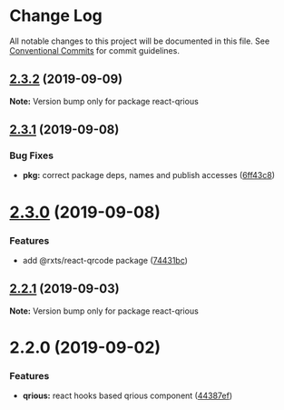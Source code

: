 # Change Log

All notable changes to this project will be documented in this file.
See [Conventional Commits](https://conventionalcommits.org) for commit guidelines.

## [2.3.2](https://github.com/rx-ts/react/compare/react-qrious@2.3.1...react-qrious@2.3.2) (2019-09-09)

**Note:** Version bump only for package react-qrious





## [2.3.1](https://github.com/rx-ts/react/compare/react-qrious@2.3.0...react-qrious@2.3.1) (2019-09-08)


### Bug Fixes

* **pkg:** correct package deps, names and publish accesses ([6ff43c8](https://github.com/rx-ts/react/commit/6ff43c8))





# [2.3.0](https://github.com/rx-ts/react/compare/react-qrious@2.2.1...react-qrious@2.3.0) (2019-09-08)


### Features

* add @rxts/react-qrcode package ([74431bc](https://github.com/rx-ts/react/commit/74431bc))





## [2.2.1](https://github.com/rx-ts/react/compare/react-qrious@2.2.0...react-qrious@2.2.1) (2019-09-03)

**Note:** Version bump only for package react-qrious





# 2.2.0 (2019-09-02)

### Features

- **qrious:** react hooks based qrious component ([44387ef](https://github.com/rx-ts/react/commit/44387ef))
